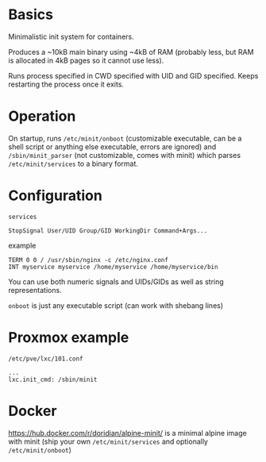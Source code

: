 # Basics

Minimalistic init system for containers.

Produces a ~10kB main binary using ~4kB of RAM (probably less, but RAM is allocated in 4kB pages so it cannot use less).

Runs process specified in CWD specified with UID and GID specified. Keeps restarting the process once it exits.

# Operation

On startup, runs `/etc/minit/onboot` (customizable executable, can be a shell script or anything else executable, errors are ignored) and `/sbin/minit_parser` (not customizable, comes with minit) which parses `/etc/minit/services` to a binary format.

# Configuration

`services`

```
StopSignal User/UID Group/GID WorkingDir Command+Args...
```
example
```
TERM 0 0 / /usr/sbin/nginx -c /etc/nginx.conf
INT myservice myservice /home/myservice /home/myservice/bin
```

You can use both numeric signals and UIDs/GIDs as well as string representations.

`onboot` is just any executable script (can work with shebang lines)

# Proxmox example

`/etc/pve/lxc/101.conf`

```
...
lxc.init_cmd: /sbin/minit
```
# Docker

https://hub.docker.com/r/doridian/alpine-minit/ is a minimal alpine image with minit (ship your own `/etc/minit/services` and optionally `/etc/minit/onboot`)
